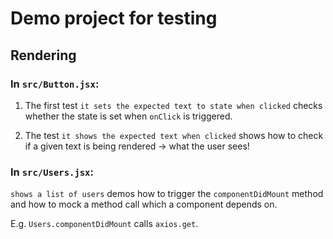 # Demo project for testing

## Rendering

### In `src/Button.jsx`:

1. The first test `it sets the expected text to state when clicked` checks whether the state is set 
when `onClick` is triggered.

2. The test `it shows the expected text when clicked` shows how to check if a given text is being rendered -> 
what the user sees!

### In `src/Users.jsx`:

`shows a list of users` demos how to trigger the `componentDidMount` method and how to mock a method call which a 
component depends on.

E.g. `Users.componentDidMount` calls `axios.get`. 
